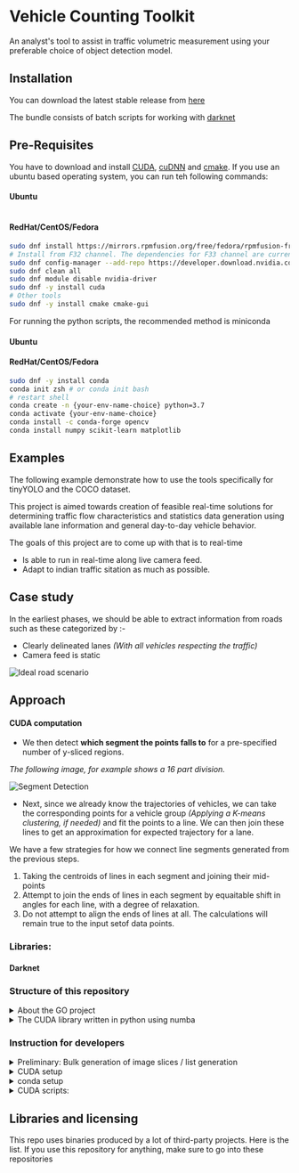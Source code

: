 # Vehicle Counting Toolkit

An analyst's tool to assist in traffic volumetric measurement using your preferable choice of object detection model.

## Installation

You can download the latest stable release from [here]()

The bundle consists of batch scripts for working with [darknet](https://github.com/AlexeyAB/darknet)

## Pre-Requisites

You have to download and install [CUDA](https://developer.nvidia.com/cuda-downloads), [cuDNN](https://developer.nvidia.com/cuDNN) and [cmake](https://cmake.org/install/). If you use an ubuntu based operating system, you can run teh following commands:

#### Ubuntu

```sh

```

#### RedHat/CentOS/Fedora

```sh
sudo dnf install https://mirrors.rpmfusion.org/free/fedora/rpmfusion-free-release-$(rpm -E %fedora).noarch.rpm https://mirrors.rpmfusion.org/nonfree/fedora/rpmfusion-nonfree-release-$(rpm -E %fedora).noarch.rpm
# Install from F32 channel. The dependencies for F33 channel are currently broken
sudo dnf config-manager --add-repo https://developer.download.nvidia.com/compute/cuda/repos/fedora32/x86_64/cuda-fedora32.repo
sudo dnf clean all
sudo dnf module disable nvidia-driver
sudo dnf -y install cuda
# Other tools
sudo dnf -y install cmake cmake-gui
```

For running the python scripts, the recommended method is miniconda

#### Ubuntu

#### RedHat/CentOS/Fedora

```sh
sudo dnf -y install conda
conda init zsh # or conda init bash
# restart shell
conda create -n {your-env-name-choice} python=3.7
conda activate {your-env-name-choice}
conda install -c conda-forge opencv
conda install numpy scikit-learn matplotlib
```

## Examples

The following example demonstrate how to use the tools specifically for tinyYOLO and the COCO dataset.

This project is aimed towards creation of feasible real-time solutions for determining traffic flow characteristics and
statistics data generation using available lane information and general day-to-day vehicle behavior.

The goals of this project are to come up with that is to real-time

- Is able to run in real-time along live camera feed.
- Adapt to indian traffic sitation as much as possible.

## Case study

In the earliest phases, we should be able to extract information from roads such as these categorized by :-

- Clearly delineated lanes _(With all vehicles respecting the traffic)_
- Camera feed is static

![Ideal road scenario](https://i.imgur.com/gpMsysy.jpg)

## Approach

#### CUDA computation

- We then detect **which segment the points falls to** for a pre-specified number of y-sliced regions.

_The following image, for example shows a 16 part division._

![Segment Detection](https://i.imgur.com/Y0sq99i.png?1)

- Next, since we already know the trajectories of vehicles, we can take the corresponding points for a vehicle group _(Applying a K-means clustering, if needed)_
  and fit the points to a line. We can then join these lines to get an approximation for expected trajectory for a lane.

We have a few strategies for how we connect line segments generated from the previous steps.

1. Taking the centroids of lines in each segment and joining their mid-points
2. Attempt to join the ends of lines in each segment by equaitable shift in angles for each line,
   with a degree of relaxation.
3. Do not attempt to align the ends of lines at all. The calculations will remain true to the input setof data points.

### Libraries:

#### Darknet

### Structure of this repository

<details>
     <summary>About the GO project</summary>
     
- The home directory of the repository is a golang packages that can be used to run the tokenizer passes.
- The yaml file dictates the number of iterations and parameter input for each iteration.
- The yolo_mark folder has a copy of windows build of [yolo_mark](https://github.com/AlexeyAB/Yolo_mark).
You can use this to slice images from videos or tag images for genearting models.

</details>

<details>
     <summary>The CUDA library written in python using numba</summary>

- "python" folder has all the libraries along-with a sample main.py file to demonstrate all the algorithms.
- Note that you should **use miniconda/anaconda** to get your libraries so that no version mismatch errors occur.

This works with anaconda/miniconda.

```batch
conda create -n yourenvname python=x.x anaconda
conda install numba opencv matplotlib numpy scikit-learn
conda install -c anaconda cudatoolkit
```

If you prefer vanilla python with pip install, then here is the list of packages used _(I used python3.7)_.

```
pip install opencv numpy matplotlib numba
```

</details>

### Instruction for developers

<details>
     <summary>Preliminary: Bulk generation of image slices / list generation</summary>

**NOTE: All the paths mentioned here are relative to the /bin folder**

- Start with the /bin folder. Copy over images to /bin/input folder
- Run the `GenerateImages.ps1` powershell file. This will create an /intermediate folder and insert **.txt files** with lists of generated image per video file in /input folder.
  The images themselves will be outputted to /imagesets folder.
- Run the `DarknetProcess.ps1` powershell file. This will create an /output folder and start inserting **.json files** with detection data per video file in /input folder.

### With powershell

```powershell
powershell
.\GenerateImages.ps1
.\DarknetProcess.ps1
```

### With powershell Core

```powershell
pwsh
.\GenerateImages.ps1
.\DarknetProcess.ps1
```

</details>

<details>
     <summary>CUDA setup </summary>

Before running the CUDA scripts, we have to setup our CUDA environments and install required packages. This section will just list the commands but for a more step-by-step guide, please read this guide instead.

After following that guide, depending on the shell you are using, activate the conda environment and run the `matplotTag.py` script from /visualizers folder.

### Powershell

```powershell
powershell
conda activate traffic_tools
python matplotTag.py
```

### Powershell Core

```powershell
pwsh
conda activate traffic_tools
python matplotTag.py
```

### CMD

```cmd
conda activate traffic_tools
python matplotTag.py
```

</details>

<details>
     <summary>conda setup </summary>

```sh
conda -n py38 python=3.8
conda activate py38
conda install numba matplotlib scikit-learn opencv
```

</details>
<details>
     <summary>CUDA scripts: </summary>

1. Copy the `yolo_mark.exe` in /bin folder to directory with your video files. The image sampling can be done by the following command. An interval of 10 is recommended for no GPU and you can go as less as 4 if you have a GPU and videos < 5min length

```
yolo_mark.exe outpath cap_video videofile.mp4 10
```

</details>

## Libraries and licensing

This repo uses binaries produced by a lot of third-party projects. Here is the list. If you use this repository for anything, make sure to go into these repositories
